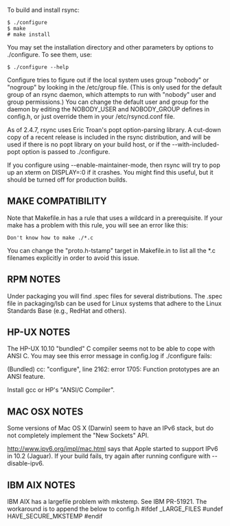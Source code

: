 To build and install rsync:

    $ ./configure
    $ make
    # make install

You may set the installation directory and other parameters by options
to ./configure.  To see them, use:

    $ ./configure --help

Configure tries to figure out if the local system uses group "nobody" or
"nogroup" by looking in the /etc/group file.  (This is only used for the
default group of an rsync daemon, which attempts to run with "nobody"
user and group permissions.)  You can change the default user and group
for the daemon by editing the NOBODY_USER and NOBODY_GROUP defines in
config.h, or just override them in your /etc/rsyncd.conf file.

As of 2.4.7, rsync uses Eric Troan's popt option-parsing library.  A
cut-down copy of a recent release is included in the rsync distribution,
and will be used if there is no popt library on your build host, or if
the --with-included-popt option is passed to ./configure.

If you configure using --enable-maintainer-mode, then rsync will try
to pop up an xterm on DISPLAY=:0 if it crashes.  You might find this
useful, but it should be turned off for production builds.

MAKE COMPATIBILITY
------------------

Note that Makefile.in has a rule that uses a wildcard in a prerequisite.  If
your make has a problem with this rule, you will see an error like this:

    Don't know how to make ./*.c

You can change the "proto.h-tstamp" target in Makefile.in to list all the *.c
filenames explicitly in order to avoid this issue.

RPM NOTES
---------

Under packaging you will find .spec files for several distributions.
The .spec file in packaging/lsb can be used for Linux systems that
adhere to the Linux Standards Base (e.g., RedHat and others).

HP-UX NOTES
-----------

The HP-UX 10.10 "bundled" C compiler seems not to be able to cope with
ANSI C.  You may see this error message in config.log if ./configure
fails:

  (Bundled) cc: "configure", line 2162: error 1705: Function prototypes are an ANSI feature.

Install gcc or HP's "ANSI/C Compiler".

MAC OSX NOTES
-------------

Some versions of Mac OS X (Darwin) seem to have an IPv6 stack, but do
not completely implement the "New Sockets" API.  

<http://www.ipv6.org/impl/mac.html> says that Apple started to support
IPv6 in 10.2 (Jaguar).  If your build fails, try again after running
configure with --disable-ipv6.

IBM AIX NOTES
-------------

IBM AIX has a largefile problem with mkstemp.  See IBM PR-51921.
The workaround is to append the below to config.h
	#ifdef _LARGE_FILES
	#undef HAVE_SECURE_MKSTEMP
	#endif
